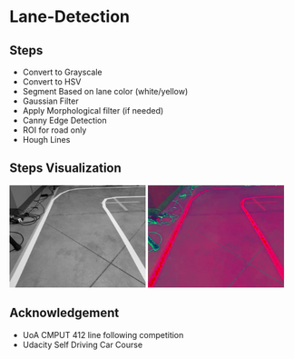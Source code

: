 # Lane-Detection

## Steps
* Convert to Grayscale
* Convert to HSV
* Segment Based on lane color (white/yellow)
* Gaussian Filter
* Apply Morphological filter (if needed)
* Canny Edge Detection
* ROI for road only
* Hough Lines
## Steps Visualization 
<img src="rsc_img/1.jpg" width="240">
<img src="rsc_img/2.jpg" width="240">

## Acknowledgement 
* UoA CMPUT 412 line following competition 
* Udacity Self Driving Car Course 

